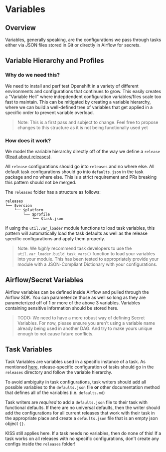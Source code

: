 # Variables

## Overview

Variables, generally speaking, are the configurations we pass through tasks either via JSON files stored in Git or directly in Airflow for secrets.

## Variable Hierarchy and Profiles

### Why do we need this?
We need to install and perf test Openshift in a variety of different environments and configurations that continues to grow. This easily creates a
"Variable Hell" where indepdendent configuration variables/files scale too fast to maintain. This can be mitigated by creating a variable hierarchy, where we can build a well-defined tree of variables that get applied in a specific order to prevent variable overload.


> Note: This is a first pass and subject to change. Feel free to propose changes to this structure as it is not being functionally used yet


### How does it work?
We model the variable hierarchy directly off of the way we define a `release` ([Read about releases](./manifest_and_releases.md)).

All `release` configurations should go into `releases` and no where else. All default task configurations should go into `defaults.json` in the task package and no where else. This is a strict requirement and PRs breaking this pattern should not be merged.

The `releases` folder has a structure as follows:

```
releases
└── $version
    └── $platform
        └── $profile
            └── $task.json
```

If using the `util.var_loader` module functions to load task variables, this pattern will automatically load the task defaults as well as the release specific configurations and apply them properly.

> Note: We *highly* recommend task developers to use the `util.var_loader.build_task_vars()` function to load your variables into your module. This has been tested to appropriately provide your module with a JSON-Compliant Dictionary with your configurations.

## Airflow/Secret Variables

Airflow variables can be defined inside Airflow and pulled through the Airflow SDK. You can parameterize those as well so long as they are parameterized off of 1 or more of the above 3 variables. Variables containing sensitive information should be stored here.

> TODO: We need to have a more robust way of defining Secret Variables. For now, please ensure you aren't using a variable name already being used in another DAG. And try to make yours unique enough to not cause future conflicts.

## Task Variables

Task Variables are variables used in a specific instance of a task. As mentioned [here](#how-does-it-work), release-specific configuration of tasks should go in the `releases` directory and follow the variable hierarchy.

To avoid ambiguity in task configurations, task writers should add all possible variables to the `defaults.json` file **or** other documentation method that defines all of the variables (i.e. `defaults.md`)

Task writers are *required* to add a `defaults.json` file to their task with functional defaults. If there are no universal defaults, then the writer should add the configurations for all current releases that work with their task in the appropriate place and create a `defaults.json` file that is an empty json object `{}`.

KISS still applies here. If a task needs no variables, then do none of this! If a task works on all releases with no specific configurations, don't create any configs inside the `releases` folder!

